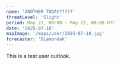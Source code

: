 ```yaml
---
name: 'ANOTHER TODAY?????'
threatLevel: 'Slight'
period: May 21, 00:00 - May 22, 00:00 UTC
date: '2025-07-18'
mapImage: '/maps/user/2025-07-18.jpg'
forecaster: 'Diamondak'
---
```


This is a test user outlook.